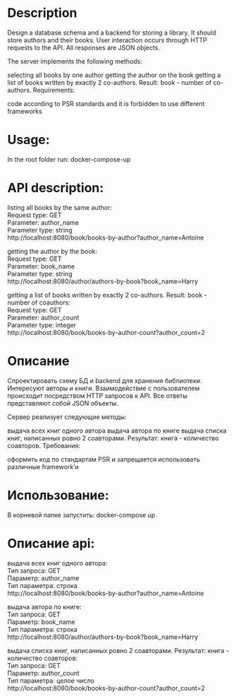 # Description

Design a database schema and a backend for storing a library. It should store authors and their books. User interaction occurs through HTTP requests to the API. All responses are JSON objects.

The server implements the following methods:

selecting all books by one author
getting the author on the book
getting a list of books written by exactly 2 co-authors. Result: book - number of co-authors.
Requirements:

code according to PSR standards and
it is forbidden to use different frameworks



# Usage:
In the root folder run:
docker-compose-up


# API description:

listing all books by the same author:<br />
Request type: GET <br />
Parameter: author_name<br />
Parameter type: string<br />
http://localhost:8080/book/books-by-author?author_name=Antoine

getting the author by the book:<br />
Request type: GET <br />
Parameter: book_name<br />
Parameter type: string<br />
http://localhost:8080/author/authors-by-book?book_name=Harry<br />


getting a list of books written by exactly 2 co-authors. Result: book - number of coauthors:<br />
Request type: GET <br />
Parameter: author_count<br />
Parameter type: integer<br />
http://localhost:8080/book/books-by-author-count?author_count=2<br />




# Описание

Спроектировать схему БД и backend для хранения библиотеки. Интересуют авторы и книги. Взаимодействие с пользователем происходит посредством HTTP запросов к API. Все ответы представляют собой JSON объекты.

Сервер реализует следующие методы:

выдача всех книг одного автора
выдача автора по книге
выдача списка книг, написанных ровно 2 соавторами. Результат: книга - количество соавторов.
Требования:

оформить код по стандартам PSR и
запрещается использовать различные framework’и


# Использование:
В корневой папке запустить:
docker-compose up

# Описание api:

выдача всех книг одного автора:<br />
Тип запроса: GET <br />
Параметр: author_name<br />
Тип параметра: строка<br />
http://localhost:8080/book/books-by-author?author_name=Antoine

выдача автора по книге:<br />
Тип запроса: GET <br />
Параметр: book_name<br />
Тип параметра: строка<br />
http://localhost:8080/author/authors-by-book?book_name=Harry<br />


выдача списка книг, написанных ровно 2 соавторами. Результат: книга - количество соавторов:<br />
Тип запроса: GET <br />
Параметр: author_count<br />
Тип параметра: целое число<br />
http://localhost:8080/book/books-by-author-count?author_count=2<br />

